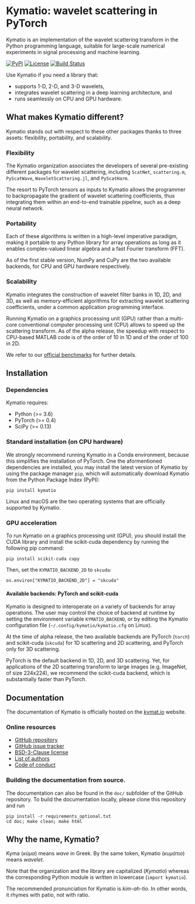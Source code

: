 Kymatio: wavelet scattering in PyTorch
======================================

Kymatio is an implementation of the wavelet scattering transform in the Python programming language, suitable for large-scale numerical experiments in signal processing and machine learning.

[![PyPI](https://img.shields.io/badge/python-3.6-blue.svg)]()
[![License](https://img.shields.io/badge/License-BSD%203--Clause-blue.svg)](https://opensource.org/licenses/BSD-3-Clause)
[![Build Status](https://travis-ci.org/kymatio/kymatio.svg?branch=master)](https://travis-ci.org/kymatio/kymatio)


Use Kymatio if you need a library that:
* supports 1-D, 2-D, and 3-D wavelets,
* integrates wavelet scattering in a deep learning architecture, and
* runs seamlessly on CPU and GPU hardware.


## What makes Kymatio different?

Kymatio stands out with respect to these other packages thanks to three assets: flexibility, portability, and scalability.

### Flexibility

The Kymatio organization associates the developers of several pre-existing different packages for wavelet scattering, including `ScatNet`, `scattering.m`, `PyScatWave`, `WaveletScattering.jl`, and `PyScatHarm`.

The resort to PyTorch tensors as inputs to Kymatio allows the programmer to backpropagate the gradient of wavelet scattering coefficients, thus integrating them within an end-to-end trainable pipeline, such as a deep neural network.

### Portability

Each of these algorithms is written in a high-level imperative paradigm, making it portable to any Python library for array operations as long as it enables complex-valued linear algebra and a fast Fourier transform (FFT).

As of the first stable version, NumPy and CuPy are the two available backends, for CPU and GPU hardware respectively.


### Scalability

Kymatio integrates the construction of wavelet filter banks in 1D, 2D, and 3D, as well as memory-efficient algorithms for extracting wavelet scattering coefficients, under a common application programming interface.

Running Kymatio on a graphics processing unit (GPU) rather than a multi-core conventional computer processing unit (CPU) allows to speed up the scattering transform.
As of the alpha release, the speedup with respect to CPU-based MATLAB code is of the order of 10 in 1D and of the order of 100 in 2D.

We refer to our [official benchmarks](https://www.kymat.io/userguide.html#benchmark-with-previous-versions) for further details.


## Installation


### Dependencies

Kymatio requires:

* Python (>= 3.6)
* PyTorch (>= 0.4)
* SciPy (>= 0.13)


### Standard installation (on CPU hardware)
We strongly recommend running Kymatio in a Conda environment, because this simplifies the installation of PyTorch.
One the aformentioned dependencies are installed, you may install the latest version of Kymatio by using the package manager `pip`, which will automatically download Kymatio from the Python Package Index (PyPI):

```
pip install kymatio
```

Linux and macOS are the two operating systems that are officially supported by Kymatio.


### GPU acceleration


To run Kymatio on a graphics processing unit (GPU), you should install the CUDA library and install the scikit-cuda dependency by running the following pip command:

```
pip install scikit-cuda cupy
```

Then, set the `KYMATIO_BACKEND_2D` to `skcuda`:

```
os.environ["KYMATIO_BACKEND_2D"] = "skcuda"
```


#### Available backends: PyTorch and scikit-cuda

Kymatio is designed to interoperate on a variety of backends for array operations.
The user may control the choice of backend at runtime by setting the environment variable `KYMATIO_BACKEND`, or by editing the Kymatio configuration file (`~/.config/kymatio/kymatio.cfg` on Linux).

At the time of alpha release, the two available backends are PyTorch (`torch`) and scikit-cuda (`skcuda`) for 1D scattering and 2D scattering, and PyTorch only for 3D scattering.

PyTorch is the default backend in 1D, 2D, and 3D scattering. Yet, for applications of the 2D scattering transform to large images (e.g. ImageNet, of size 224x224), we recommend the scikit-cuda backend, which is substantially faster than PyTorch.


## Documentation

The documentation of Kymatio is officially hosted on the [kymat.io](https://www.kymat.io/) website.


### Online resources

* [GitHub repository](https://github.com/kymatio/kymatio)
* [GitHub issue tracker](https://github.com/kymatio/kymatio/issues)
* [BSD-3-Clause license](https://github.com/kymatio/kymatio/blob/master/LICENSE.md)
* [List of authors](https://github.com/kymatio/kymatio/blob/master/AUTHORS.md)
* [Code of conduct](https://github.com/kymatio/kymatio/blob/master/CODE_OF_CONDUCT.md)


### Building the documentation from source.
The documentation can also be found in the `doc/` subfolder of the GitHub repository.
To build the documentation locally, please clone this repository and run

```
pip install -r requirements_optional.txt
cd doc; make clean; make html
```

## Why the name, Kymatio?

Kyma (*κύμα*) means *wave* in Greek. By the same token, Kymatio (*κυμάτιο*) means *wavelet*.

Note that the organization and the library are capitalized (*Kymatio*) whereas the corresponding Python module is written in lowercase (`import kymatio`).

The recommended pronunciation for Kymatio is *kim-ah-tio*. In other words, it rhymes with patio, not with ratio.
